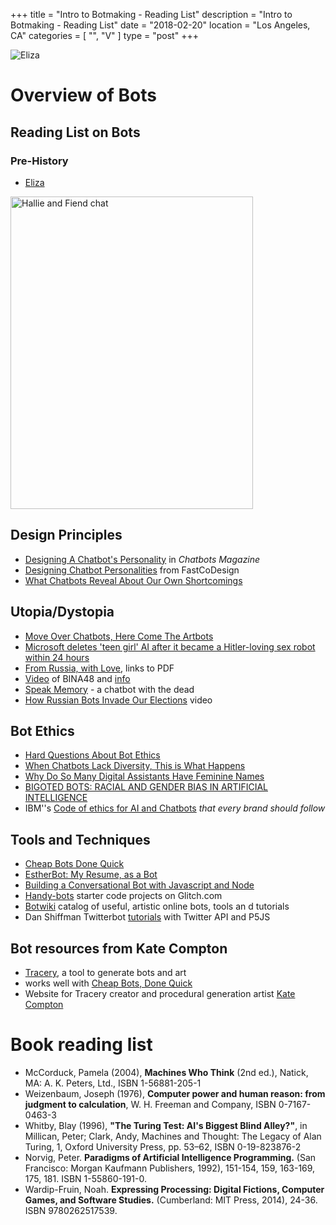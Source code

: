 +++
title = "Intro to Botmaking - Reading List"
description = "Intro to Botmaking - Reading List"
date = "2018-02-20"
location = "Los Angeles, CA"
categories = [
  "",
  "V"
]
type = "post"
+++

![Eliza](/images/eliza.jpg)

# Overview of Bots

## Reading List on Bots

### Pre-History
* [Eliza](https://en.wikipedia.org/wiki/ELIZA)

<a data-flickr-embed="true"  href="https://www.flickr.com/photos/72711656@N00/272369720/" title="Hallie and Fiend chat"><img src="https://farm1.staticflickr.com/113/272369720_7b87fdd958.jpg" width="388" height="500" alt="Hallie and Fiend chat"></a><script async src="//embedr.flickr.com/assets/client-code.js" charset="utf-8"></script>

## Design Principles
* [Designing A Chatbot's Personality](https://chatbotsmagazine.com/designing-a-chatbots-personality-52dcf1f4df7d) in *Chatbots Magazine*
* [Designing Chatbot Personalities](https://www.fastcodesign.com/3054934/the-next-phase-of-ux-designing-chatbot-personalities) from FastCoDesign
* [What Chatbots Reveal About Our Own Shortcomings](https://www.nytimes.com/2016/04/24/magazine/what-chatbots-reveal-about-our-own-shortcomings.html)

## Utopia/Dystopia
* [Move Over Chatbots, Here Come The Artbots](https://www.theguardian.com/technology/2016/apr/15/move-over-chatbots-meet-the-artbots)
* [Microsoft deletes 'teen girl' AI after it became a Hitler-loving sex robot within 24 hours](http://www.telegraph.co.uk/technology/2016/03/24/microsofts-teen-girl-ai-turns-into-a-hitler-loving-sex-robot-wit/)
* [From Russia, with Love](http://drrobertepstein.com/downloads/FROM_RUSSIA_WITH_LOVE-Epstein-Sci_Am_Mind-Oct-Nov2007.pdf?lbisphpreq=1), links to PDF
* [Video](https://www.youtube.com/watch?v=KYshJRYCArE) of BINA48 and [info](https://www.lifenaut.com/bina48/)
* [Speak Memory](https://www.theverge.com/a/luka-artificial-intelligence-memorial-roman-mazurenko-bot) - a chatbot with the dead
* [How Russian Bots Invade Our Elections](https://www.nytimes.com/video/us/politics/100000005414346/how-russian-bots-and-trolls-invade-our-lives-and-elections.html) video

## Bot Ethics
* [Hard Questions About Bot Ethics](https://techcrunch.com/2016/09/16/hard-questions-about-bot-ethics/)
* [When Chatbots Lack Diversity, This is What Happens](http://www.blackenterprise.com/chatbots-lack-diversity-happens/)
* [Why Do So Many Digital Assistants Have Feminine Names](https://www.theatlantic.com/technology/archive/2016/03/why-do-so-many-digital-assistants-have-feminine-names/475884/)
* [BIGOTED BOTS: RACIAL AND GENDER BIAS IN ARTIFICIAL INTELLIGENCE](https://www.topbots.com/bigoted-bots-chatbots-racial-gender-bias-artificial-intelligence/)
* IBM''s [Code of ethics for AI and Chatbots](https://www.ibm.com/blogs/watson/2017/10/the-code-of-ethics-for-ai-and-chatbots-that-every-brand-should-follow/) *that every brand should follow*

## Tools and Techniques
* [Cheap Bots Done Quick](http://cheapbotsdonequick.com)
* [EstherBot: My Resume, as a Bot](https://lifehacker.com/how-i-turned-my-resume-into-a-chat-bot-1775565350)
* [Building a Conversational Bot with Javascript and Node](https://developer.telerik.com/content-types/tutorials/building-conversational-bot-javascript/)
* [Handy-bots](https://glitch.com/handy-bots) starter code projects on Glitch.com
* [Botwiki](https://botwiki.org/) catalog of useful, artistic online bots, tools an d tutorials
* Dan Shiffman Twitterbot [tutorials](http://shiffman.net/a2z/twitter-bots/) with Twitter API and P5JS

## Bot resources from Kate Compton

* [Tracery](http://http://www.tracery.io/), a tool to generate bots and art
* works well with [Cheap Bots, Done Quick](https://cheapbotsdonequick.com/)
* Website for Tracery creator and procedural generation artist [Kate Compton](http://www.galaxykate.com/)

# Book reading list
* McCorduck, Pamela (2004), **Machines Who Think** (2nd ed.), Natick, MA: A. K. Peters, Ltd., ISBN 1-56881-205-1
* Weizenbaum, Joseph (1976), **Computer power and human reason: from judgment to calculation**, W. H. Freeman and Company, ISBN 0-7167-0463-3
* Whitby, Blay (1996), **"The Turing Test: AI's Biggest Blind Alley?"**, in Millican, Peter; Clark, Andy, Machines and Thought: The Legacy of Alan Turing, 1, Oxford University Press, pp. 53–62, ISBN 0-19-823876-2
* Norvig, Peter. **Paradigms of Artificial Intelligence Programming.** (San Francisco: Morgan Kaufmann Publishers, 1992), 151-154, 159, 163-169, 175, 181. ISBN 1-55860-191-0.
* Wardip-Fruin, Noah. **Expressing Processing: Digital Fictions, Computer Games, and Software Studies.** (Cumberland: MIT Press, 2014), 24-36. ISBN 9780262517539.
